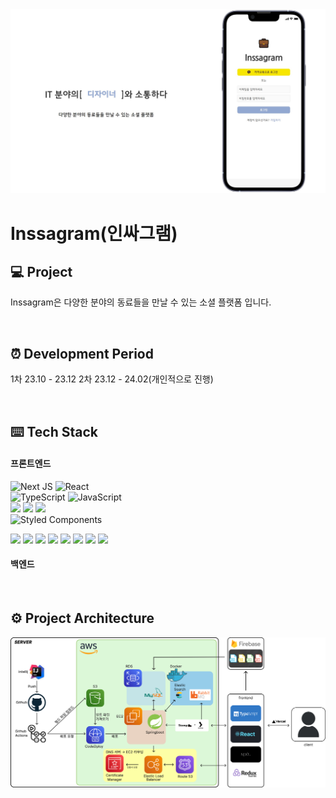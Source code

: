 <img src="./public/main.jpg" width="800">

# Inssagram(인싸그램)

## 💻 Project
Inssagram은 다양한 분야의 동료들을 만날 수 있는 소셜 플랫폼 입니다.

<br>

## ⏰ Development Period

1차 23.10 - 23.12
2차 23.12 - 24.02(개인적으로 진행)

<br>

## ⌨️ Tech Stack

#### 프론트엔드
![Next JS](https://img.shields.io/badge/Next-black?style=for-the-badge&logo=next.js&logoColor=white) ![React](https://img.shields.io/badge/React-%2320232a.svg?style=for-the-badge&logo=react&logoColor=%2361DAFB)<br />
![TypeScript](https://img.shields.io/badge/TypeScript-%23007ACC.svg?style=for-the-badge&logo=typescript&logoColor=white) ![JavaScript](https://img.shields.io/badge/JavaScript-%23323330.svg?style=for-the-badge&logo=javaScript&logoColor=%23F7DF1E)<br />
<img src="https://img.shields.io/badge/Redux--toolkit-764ABC?style=for-the-badge&logo=redux&logoColor=white"/> <img src="https://img.shields.io/badge/firebase-FFCA28?style=for-the-badge&logo=firebase&logoColor=ffffff"/>
<img src="https://img.shields.io/badge/VERCEL-000000?style=for-the-badge&logo=Vercel&logoColor=ffffff"/><br />
![Styled Components](https://img.shields.io/badge/styled--components-%DB7093?style=for-the-badge&logo=styled-components&logoColor=white)<br />

<img src="https://img.shields.io/badge/NEXT-000000?style=flat&logo=Next.js&logoColor=000000"/>
<img src="https://img.shields.io/badge/REACT-000000?style=flat&logo=React&logoColor=61DAFB"/>
<img src="https://img.shields.io/badge/TYPESCRIPT-000000?style=flat&logo=TypeScript&logoColor=3178C6"/>
<img src="https://img.shields.io/badge/JAVASCRIPT-000000?style=flat&logo=JavaScript&logoColor=F7DF1E"/>
<img src="https://img.shields.io/badge/REDUX-TOOLKIT-000000?style=flat&logo=Redux&logoColor=764ABC"/>
<img src="https://img.shields.io/badge/FIREBASE-000000?style=flat&logo=Firebase&logoColor=FFCA28"/>
<img src="https://img.shields.io/badge/STYLED-COMPONENTS-000000?style=flat&logo=Styled-components&logoColor=DB7093"/>
<img src="https://img.shields.io/badge/VERCEL-000000?style=flat&logo=Vercel&logoColor=000000"/>

#### 백엔드

<br>

## ⚙️ Project Architecture
<img src="./public/architecture.png" width="1000">

